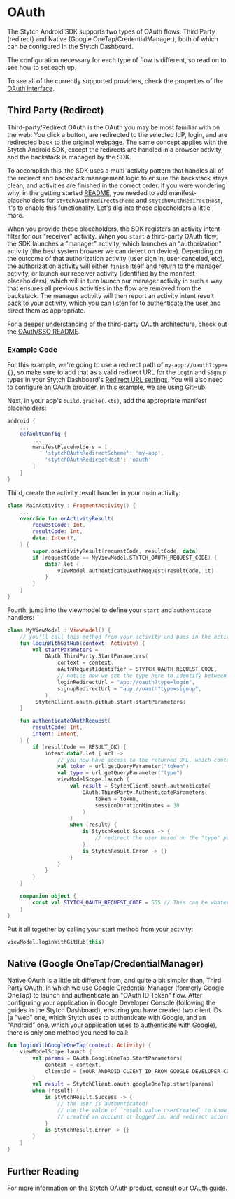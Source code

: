 # OAuth
The Stytch Android SDK supports two types of OAuth flows: Third Party (redirect) and Native (Google OneTap/CredentialManager), both of which can be configured in the Stytch Dashboard.

The configuration necessary for each type of flow is different, so read on to see how to set each up.

To see all of the currently supported providers, check the properties of the [OAuth interface](../source/sdk/src/main/java/com/stytch/sdk/consumer/oauth/OAuth.kt).

## Third Party (Redirect)
Third-party/Redirect OAuth is the OAuth you may be most familiar with on the web: You click a button, are redirected to the selected IdP, login, and are redirected back to the original webpage. The same concept applies with the Stytch Android SDK, except the redirects are handled in a browser activity, and the backstack is managed by the SDK.

To accomplish this, the SDK uses a multi-activity pattern that handles all of the redirect and backstack management logic to ensure the backstack stays clean, and activities are finished in the correct order. If you were wondering why, in the getting started [README](../README.md), you needed to add manifest-placeholders for `stytchOAuthRedirectScheme` and `stytchOAuthRedirectHost`, it's to enable this functionality. Let's dig into those placeholders a little more.

When you provide these placeholders, the SDK registers an activity intent-filter for our "receiver" activity. When you `start` a third-party OAuth flow, the SDK launches a "manager" activity, which launches an "authorization" activity (the best system browser we can detect on device). Depending on the outcome of that authorization activity (user sign in, user canceled, etc), the authorization activity will either `finish` itself and return to the manager activity, or launch our receiver activity (identified by the manifest-placeholders), which will in turn launch our manager activity in such a way that ensures all previous activities in the flow are removed from the backstack. The manager activity will then report an activity intent result back to your activity, which you can listen for to authenticate the user and direct them as appropriate.

For a deeper understanding of the third-party OAuth architecture, check out the [OAuth/SSO README](../source/sdk/src/main/java/com/stytch/sdk/common/sso/README.md).

### Example Code
For this example, we're going to use a redirect path of `my-app://oauth?type={}`, so make sure to add that as a valid redirect URL for the `Login` and `Signup` types in your Stytch Dashboard's [Redirect URL settings](stytch.com/dashboard/redirect-urls). You will also need to configure an [OAuth provider](https://stytch.com/dashboard/oauth). In this example, we are using GitHub.

Next, in your app's `build.gradle(.kts)`,  add the appropriate manifest placeholders:
```gradle
android {
    ...
    defaultConfig {
        ...
        manifestPlaceholders = [  
            'stytchOAuthRedirectScheme': 'my-app',
            'stytchOAuthRedirectHost': 'oauth'
        ]
    }
}
```
Third, create the activity result handler in your main activity:

```kotlin
class MainActivity : FragmentActivity() {
    ...
    override fun onActivityResult(
        requestCode: Int,
        resultCode: Int,
        data: Intent?,
    ) {
        super.onActivityResult(requestCode, resultCode, data)
        if (requestCode == MyViewModel.STYTCH_OAUTH_REQUEST_CODE) {
            data?.let {
                viewModel.authenticateOAuthRequest(resultCode, it)
            }
        }
    }
}
```
Fourth, jump into the viewmodel to define your `start` and `authenticate` handlers:
```kotlin
class MyViewModel : ViewModel() {
    // you'll call this method from your activity and pass in the activity context in order to launch intents
    fun loginWithGitHub(context: Activity) {
        val startParameters =
            OAuth.ThirdParty.StartParameters(
                context = context,
                oAuthRequestIdentifier = STYTCH_OAUTH_REQUEST_CODE,
                // notice how we set the type here to identify between logins and signups
                loginRedirectUrl = "app://oauth?type=login",
                signupRedirectUrl = "app://oauth?type=signup",
            )
         StytchClient.oauth.github.start(startParameters)
    }

    fun authenticateOAuthRequest(
        resultCode: Int,
        intent: Intent,
    ) {
        if (resultCode == RESULT_OK) {
            intent.data?.let { url ->
                // you now have access to the returned URL, which contains the token to authenticate, as well as the "type" of request it was (login or signup)
                val token = url.getQueryParameter("token")
                val type = url.getQueryParameter("type")
                viewModelScope.launch {
                    val result = StytchClient.oauth.authenticate(
                        OAuth.ThirdParty.AuthenticateParameters(
                            token = token,
                            sessionDurationMinutes = 30
                        )
                    )
                    when (result) {
                        is StytchResult.Success -> {
                            // redirect the user based on the "type" parameter
                        }
                        is StytchResult.Error -> {}
                    }
                }
            }
        }
    }

    companion object {
        const val STYTCH_OAUTH_REQUEST_CODE = 555 // This can be whatever you want
    }
}
```
Put it all together by calling your start method from your activity:
```kotlin
viewModel.loginWithGitHub(this)
```

## Native (Google OneTap/CredentialManager)
Native OAuth is a little bit different from, and quite a bit simpler than, Third Party OAuth, in which we use Google Credential Manager (formerly Google OneTap) to launch and authenticate an "OAuth ID Token" flow. After configuring your application in Google Developer Console (following the guides in the Stytch Dashboard), ensuring you have created _two_ client IDs (a "web" one, which Stytch uses to authenticate with Google, and an "Android" one, which your application uses to authenticate with Google), there is only one method you need to call:
```kotlin
fun loginWithGoogleOneTap(context: Activity) {
    viewModelScope.launch {
        val params = OAuth.GoogleOneTap.StartParameters(
            context = context,
            clientId = [YOUR_ANDROID_CLIENT_ID_FROM_GOOGLE_DEVELOPER_CONSOLE],
        )
        val result = StytchClient.oauth.googleOneTap.start(params)
        when (result) {
            is StytchResult.Success -> {
                // the user is authenticated!
                // use the value of `result.value.userCreated` to know whether they
                // created an account or logged in, and redirect accordingly
            }
            is StytchResult.Error -> {}
        }
    }
}
```

## Further Reading
For more information on the Stytch OAuth product, consult our [OAuth guide](https://stytch.com/docs/guides/oauth/idp-overview).
